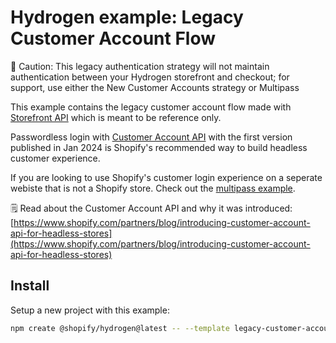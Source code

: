 # Hydrogen example: Legacy Customer Account Flow

🚨 Caution: This legacy authentication strategy will not maintain authentication between your Hydrogen storefront and checkout; for support, use either the New Customer Accounts strategy or Multipass

This example contains the legacy customer account flow made with [Storefront API](https://shopify.dev/docs/api/storefront) which is meant to be reference only.

Passwordless login with [Customer Account API](<(https://shopify.dev/docs/api/customer)>) with the first version published in Jan 2024 is Shopify's recommended way to build headless customer experience.

If you are looking to use Shopify's customer login experience on a seperate webiste that is not a Shopify store. Check out the [multipass example](../multipass/).

🗒️ Read about the Customer Account API and why it was introduced: [https://www.shopify.com/partners/blog/introducing-customer-account-api-for-headless-stores](https://www.shopify.com/partners/blog/introducing-customer-account-api-for-headless-stores)

## Install

Setup a new project with this example:

```bash
npm create @shopify/hydrogen@latest -- --template legacy-customer-account-flow
```
